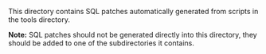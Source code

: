 This directory contains SQL patches automatically generated from scripts in the 
tools directory. 

**Note:** SQL patches should not be generated directly into this directory, 
they should be added to one of the subdirectories it contains.
